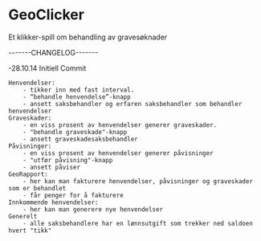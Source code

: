 ﻿GeoClicker
==========

Et klikker-spill om behandling av gravesøknader


-------CHANGELOG-------

-28.10.14
 Initiell Commit
 
	Henvendelser:
		- tikker inn med fast interval.
		- “behandle henvendelse”-knapp
		- ansett saksbehandler og erfaren saksbehandler som behandler henvendelser
	Graveskader:
		- en viss prosent av henvendelser generer graveskader.
		- "behandle graveskade"-knapp
		- ansett graveskadesaksbehandler
	Påvisninger:
		- en viss prosent av henvendelser generer påvisninger
		- "utfør påvisning"-knapp
		- ansett påviser
	GeoRapport:
		- her kan man fakturere henvendelser, påvisninger og graveskader som er behandlet
		- får penger for å fakturere
	Innkommende henvendelser:
		- her kan man generere nye henvendelser
	Generelt
		- alle saksbehandlere har en lønnsutgift som trekker ned saldoen hvert "tikk"
